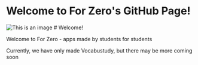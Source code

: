 # Welcome to For Zero's GitHub Page!

![This is an image](https://drive.google.com/uc?export=download&id=1drlZbPhIghdNXaGI39Xy3bEBRgEmncq9) # Welcome!

Welcome to For Zero - apps made by students for students

Currently, we have only made Vocabustudy, but there may be more coming soon
<!--
